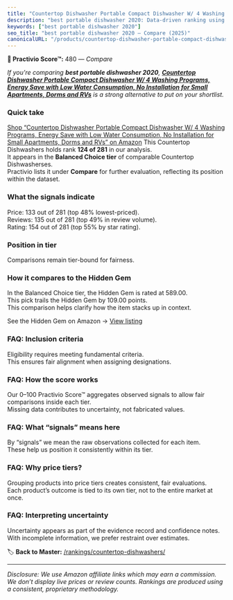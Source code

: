 ```yaml
---
title: "Countertop Dishwasher Portable Compact Dishwasher W/ 4 Washing Programs, Energy Save with Low Water Consumption, No Installation for Small Apartments, Dorms and RVs"
description: "best portable dishwasher 2020: Data-driven ranking using the Practivio Score™. Positioned by quality, value, demand, findability, momentum."
keywords: ["best portable dishwasher 2020"]
seo_title: "best portable dishwasher 2020 — Compare (2025)"
canonicalURL: "/products/countertop-dishwasher-portable-compact-dishwasher-w-4-washing-programs-energy-save-with-low-water-consumption-no-installation-for-small-apartments-dorms-and-rvs-B0B18G74ZN/"
---
```


**🛒 Practivio Score™:** 480 — _Compare_


*If you're comparing **best portable dishwasher 2020**, **[Countertop Dishwasher Portable Compact Dishwasher W/ 4 Washing Programs, Energy Save with Low Water Consumption, No Installation for Small Apartments, Dorms and RVs](https://www.amazon.com/dp/B0B18G74ZN?tag=practivio-20)** is a strong alternative to put on your shortlist.*
### Quick take
[Shop “Countertop Dishwasher Portable Compact Dishwasher W/ 4 Washing Programs, Energy Save with Low Water Consumption, No Installation for Small Apartments, Dorms and RVs” on Amazon](https://www.amazon.com/dp/B0B18G74ZN?tag=practivio-20)
This Countertop Dishwashers holds rank **124 of 281** in our analysis.  
It appears in the **Balanced Choice tier** of comparable Countertop Dishwasherses.  
Practivio lists it under **Compare** for further evaluation, reflecting its position within the dataset.

### What the signals indicate
Price: 133 out of 281 (top 48% lowest-priced).  
Reviews: 135 out of 281 (top 49% in review volume).  
Rating: 154 out of 281 (top 55% by star rating).  

### Position in tier
Comparisons remain tier-bound for fairness.

### How it compares to the Hidden Gem
In the Balanced Choice tier, the Hidden Gem is rated at 589.00.  
This pick trails the Hidden Gem by 109.00 points.  
This comparison helps clarify how the item stacks up in context.  

See the Hidden Gem on Amazon → [View listing](https://www.amazon.com/dp/B0CSFQ4WRP?tag=practivio-20)

### FAQ: Inclusion criteria
Eligibility requires meeting fundamental criteria.  
This ensures fair alignment when assigning designations.

### FAQ: How the score works
Our 0–100 Practivio Score™ aggregates observed signals to allow fair comparisons inside each tier.  
Missing data contributes to uncertainty, not fabricated values.

### FAQ: What “signals” means here
By “signals” we mean the raw observations collected for each item.  
These help us position it consistently within its tier.

### FAQ: Why price tiers?
Grouping products into price tiers creates consistent, fair evaluations.  
Each product’s outcome is tied to its own tier, not to the entire market at once.

### FAQ: Interpreting uncertainty
Uncertainty appears as part of the evidence record and confidence notes.  
With incomplete information, we prefer restraint over estimates.

<!-- Missing template for Compare/CompareWithinPriceClass -->


🏷️ **Back to Master:** [/rankings/countertop-dishwashers/](/rankings/countertop-dishwashers/)

---
_Disclosure: We use Amazon affiliate links which may earn a commission. We don’t display live prices or review counts. Rankings are produced using a consistent, proprietary methodology._
